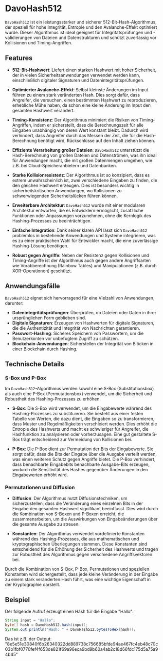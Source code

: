 # DavoHash512

`DavoHash512` ist ein leistungsstarker und sicherer 512-Bit-Hash-Algorithmus, der speziell für hohe Integrität, Entropie und den Avalanche-Effekt optimiert wurde. Dieser Algorithmus ist ideal geeignet für Integritätsprüfungen und -validierungen von Dateien und Datenstrukturen und schützt zuverlässig vor Kollisionen und Timing-Angriffen.

## Features

- **512-Bit-Hashwert**: Liefert einen starken Hashwert mit hoher Sicherheit, der in vielen Sicherheitsanwendungen verwendet werden kann, einschließlich digitaler Signaturen und Datenintegritätsprüfungen.

- **Optimierter Avalanche-Effekt**: Selbst kleinste Änderungen im Input führen zu einem stark veränderten Hash. Dies sorgt dafür, dass Angreifer, die versuchen, einen bestimmten Hashwert zu reproduzieren, erhebliche Mühe haben, da schon eine kleine Änderung im Input den gesamten Hashwert verändert.

- **Timing-Konsistenz**: Der Algorithmus minimiert die Risiken von Timing-Angriffen, indem er sicherstellt, dass die Berechnungszeit für alle Eingaben unabhängig von deren Wert konstant bleibt. Dadurch wird verhindert, dass Angreifer durch das Messen der Zeit, die für die Hash-Berechnung benötigt wird, Rückschlüsse auf den Inhalt ziehen können.

- **Effiziente Verarbeitung großer Dateien**: `DavoHash512` unterstützt die Hash-Berechnung von großen Dateien und Datenströmen, was ihn ideal für Anwendungen macht, die mit großen Datenmengen umgehen, wie z.B. bei Cloud-Speicheranbietern und Datenbanken.

- **Starke Kollisionresistenz**: Der Algorithmus ist so konzipiert, dass es extrem unwahrscheinlich ist, zwei verschiedene Eingaben zu finden, die den gleichen Hashwert erzeugen. Dies ist besonders wichtig in sicherheitskritischen Anwendungen, wo Kollisionen zu schwerwiegenden Sicherheitslücken führen können.

- **Erweiterbare Architektur**: `DavoHash512` wurde mit einer modularen Architektur entworfen, die es Entwicklern ermöglicht, zusätzliche Funktionen oder Anpassungen vorzunehmen, ohne die Kernlogik des Hashing-Prozesses zu beeinträchtigen.

- **Einfache Integration**: Dank seiner klaren API lässt sich `DavoHash512` problemlos in bestehende Anwendungen und Systeme integrieren, was es zu einer praktischen Wahl für Entwickler macht, die eine zuverlässige Hashing-Lösung benötigen.

- **Robust gegen Angriffe**: Neben der Resistenz gegen Kollisionen und Timing-Angriffe ist der Algorithmus auch gegen andere Angriffsarten wie Vorabberechnung (Rainbow Tables) und Manipulationen (z.B. durch XOR-Operationen) geschützt.

## Anwendungsfälle

`DavoHash512` eignet sich hervorragend für eine Vielzahl von Anwendungen, darunter:

- **Datenintegritätsprüfungen**: Überprüfen, ob Dateien oder Daten in ihrer ursprünglichen Form geblieben sind.
- **Digitale Signaturen**: Erzeugen von Hashwerten für digitale Signaturen, die die Authentizität und Integrität von Nachrichten garantieren.
- **Passwort-Hashing**: Sicheres Speichern von Passwörtern, um die Benutzerkonten vor unbefugtem Zugriff zu schützen.
- **Blockchain-Anwendungen**: Sicherstellen der Integrität von Blöcken in einer Blockchain durch Hashing.

## Technische Details

### S-Box und P-Box

Im `DavoHash512`-Algorithmus werden sowohl eine S-Box (Substitutionsbox) als auch eine P-Box (Permutationsbox) verwendet, um die Sicherheit und Robustheit des Hashing-Prozesses zu erhöhen.

- **S-Box**: Die S-Box wird verwendet, um die Eingabewerte während des Hashing-Prozesses zu substituieren. Sie besteht aus einer festen Tabelle von Werten, die dazu dient, die Eingaben so zu transformieren, dass Muster und Regelmäßigkeiten verschleiert werden. Dies erhöht die Entropie des Hashwerts und macht es schwieriger für Angreifer, die Hashfunktion zu analysieren oder vorherzusagen. Eine gut gestaltete S-Box trägt entscheidend zur Vermeidung von Kollisionen bei.

- **P-Box**: Die P-Box dient zur Permutation der Bits der Eingabewerte. Sie sorgt dafür, dass die Bits der Eingabe über die Ausgabe verteilt werden, was einen weiteren Schutz gegen Angriffe bietet. Die P-Box verhindert, dass benachbarte Eingabebits benachbarte Ausgabe-Bits erzeugen, wodurch die Sensitivität des Hashes gegenüber Änderungen in den Eingabewerten erhöht wird.

### Permutationen und Diffusion

- **Diffusion**: Der Algorithmus nutzt Diffusionstechniken, um sicherzustellen, dass die Veränderung eines einzelnen Bits in der Eingabe den gesamten Hashwert signifikant beeinflusst. Dies wird durch die Kombination von S-Boxen und P-Boxen erreicht, die zusammenarbeiten, um die Auswirkungen von Eingabeänderungen über die gesamte Ausgabe zu streuen.

- **Konstanten**: Der Algorithmus verwendet vordefinierte Konstanten während des Hashing-Prozesses, die aus mathematischen und kryptographischen Überlegungen stammen. Diese Konstanten sind entscheidend für die Erhöhung der Sicherheit des Hashwerts und tragen zur Robustheit des Algorithmus gegen verschiedene Angriffsvektoren bei.

Durch die Kombination von S-Box, P-Box, Permutationen und speziellen Konstanten wird sichergestellt, dass jede kleine Veränderung in der Eingabe zu einem stark veränderten Hash führt, was eine wichtige Eigenschaft in der Kryptographie darstellt.


## Beispiel

Der folgende Aufruf erzeugt einen Hash für die Eingabe "Hallo":

```java
String input = "Hallo";
byte[] hash = DavoHash512.hash(input);
System.out.println("Hash: " + DavoHash512.bytesToHex(hash));
```

Das ist z.B. der Output: "8e5e51e30840f6b26340322dd889738c756685bfde94ae467fc4eb48c70c03b1fbf0770fef4f653de821f69a96eca9bd9b60a4ab2c18d66fdc175d5a75a94b45"
